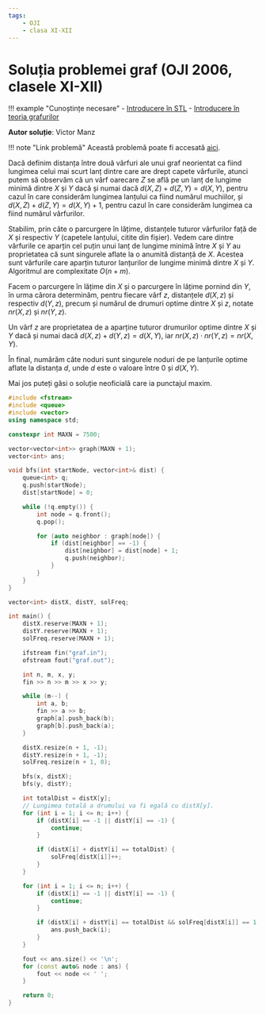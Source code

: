 ```yaml
---
tags:
    - OJI
    - clasa XI-XII
---
```


# Soluția problemei graf (OJI 2006, clasele XI-XII)

!!! example "Cunoștințe necesare"
    - [Introducere în STL](../../../../cppintro/stl.md)
    - [Introducere în teoria grafurilor](../../../../usor/graphs.md)

**Autor soluție**: Victor Manz

!!! note "Link problemă"
    Această problemă poate fi accesată [aici](https://kilonova.ro/problems/49/). 

Dacă definim distanța între două vârfuri ale unui graf neorientat ca fiind lungimea celui mai scurt lanț dintre care are drept capete vârfurile, atunci putem să observăm că un vârf oarecare $Z$ se află pe un lanț de lungime minimă dintre $X$ și $Y$ dacă și numai dacă $d(X,Z) + d(Z,Y) = d(X,Y)$, pentru cazul în care considerăm lungimea lanțului ca fiind numărul muchiilor, și $d(X,Z) + d(Z,Y) = d(X,Y) + 1$, pentru cazul în care considerăm lungimea ca fiind numărul vârfurilor. 

Stabilim, prin câte o parcurgere în lățime, distanțele tuturor vârfurilor față de $X$ și respectiv $Y$ (capetele lanțului, citite din fișier). Vedem care dintre vârfurile ce aparțin cel puțin unui lanț de lungime minimă între $X$ și $Y$ au proprietatea că sunt singurele aflate la o anumită distanță de $X$. Acestea sunt vârfurile care aparțin tuturor lanțurilor de lungime minimă dintre $X$ și $Y$. Algoritmul are complexitate $O(n + m)$.
    
Facem o parcurgere în lățime din $X$ și o parcurgere în lățime pornind din $Y$, în urma cărora determinăm, pentru fiecare vârf $z$, distanțele $d(X,z)$ și respectiv $d(Y,z)$, precum și numărul de drumuri optime dintre $X$ și $z$, notate $nr(X,z)$ și $nr(Y,z)$. 

Un vârf $z$ are proprietatea de a aparține tuturor drumurilor optime dintre $X$ și $Y$ dacă și numai dacă $d(X,z) + d(Y,z) = d(X,Y)$, iar $nr(X,z) \cdot nr(Y,z) = nr(X,Y)$.

În final, numărăm câte noduri sunt singurele noduri de pe lanțurile optime aflate la distanța $d$, unde $d$ este o valoare între 0 și $d(X, Y)$.

Mai jos puteți găsi o soluție neoficială care ia punctajul maxim.

```cpp
#include <fstream>
#include <queue>
#include <vector>
using namespace std;

constexpr int MAXN = 7500;

vector<vector<int>> graph(MAXN + 1);
vector<int> ans;

void bfs(int startNode, vector<int>& dist) {
    queue<int> q;
    q.push(startNode);
    dist[startNode] = 0;

    while (!q.empty()) {
        int node = q.front();
        q.pop();

        for (auto neighbor : graph[node]) {
            if (dist[neighbor] == -1) {
                dist[neighbor] = dist[node] + 1;
                q.push(neighbor);
            }
        }
    }
}

vector<int> distX, distY, solFreq;

int main() {
    distX.reserve(MAXN + 1);
    distY.reserve(MAXN + 1);
    solFreq.reserve(MAXN + 1);

    ifstream fin("graf.in");
    ofstream fout("graf.out");

    int n, m, x, y;
    fin >> n >> m >> x >> y;

    while (m--) {
        int a, b;
        fin >> a >> b;
        graph[a].push_back(b);
        graph[b].push_back(a);
    }

    distX.resize(n + 1, -1);
    distY.resize(n + 1, -1);
    solFreq.resize(n + 1, 0);

    bfs(x, distX);
    bfs(y, distY);

    int totalDist = distX[y];
    // Lungimea totală a drumului va fi egală cu distX[y].
    for (int i = 1; i <= n; i++) {
        if (distX[i] == -1 || distY[i] == -1) {
            continue;
        }

        if (distX[i] + distY[i] == totalDist) {
            solFreq[distX[i]]++;
        }
    }

    for (int i = 1; i <= n; i++) {
        if (distX[i] == -1 || distY[i] == -1) {
            continue;
        }

        if (distX[i] + distY[i] == totalDist && solFreq[distX[i]] == 1) {
            ans.push_back(i);
        }
    }

    fout << ans.size() << '\n';
    for (const auto& node : ans) {
        fout << node << ' ';
    }

    return 0;
}
```
